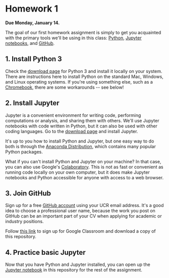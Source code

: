# Homework 1

**Due Monday, January 14.**

The goal of our first homework assignment is simply to get you acquainted with the primary tools we'll be using in this class: [Python](https://www.python.org/), [Jupyter notebooks](https://jupyter.org/), and [GitHub](https://github.com/).

## 1. Install Python 3

Check the [download page](https://www.python.org/downloads/) for Python 3 and install it locally on your system. There are instructions here to install Python on the standard Mac, Windows, and Linux operating systems. If you're using something else, such as a [Chromebook](https://www.google.com/chromebook/), there are some workarounds -- see below!

## 2. Install Jupyter

Jupyter is a convenient environment for writing code, performing computations or analysis, and sharing them with others. We'll use Jupyter notebooks with code written in Python, but it can also be used with other coding languages. Go to the [download page](https://jupyter.org/install.html) and install Jupyter.

It's up to you how to install Python and Jupyter, but one easy way to do both is through the [Anaconda Distribution](https://www.anaconda.com/download/), which contains many popular Python packages.

What if you can't install Python and Jupyter on your machine? In that case, you can also use Google's [Colaboratory](https://colab.research.google.com/). This is not as fast or convenient as running code locally on your own computer, but it does make Jupyter notebooks and Python accessible for anyone with access to a web browser.

## 3. Join GitHub

Sign up for a free [GitHub account](https://github.com/) using your UCR email address. It's a good idea to choose a professional user name, because the work you post on GitHub can be an important part of your CV when applying for academic or industry positions.

Follow [this link](https://www.google.com) to sign up for Google Classroom and download a copy of this repository.

## 4. Practice basic Jupyter

Now that you have Python and Jupyter installed, you can open up the [Jupyter notebook](./homework-1.ipynb) in this repository for the rest of the assignment.

